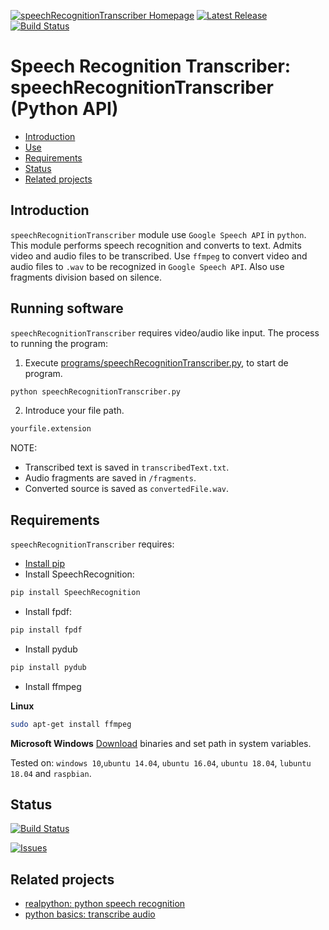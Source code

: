 [![speechRecognitionTranscriber Homepage](https://img.shields.io/badge/speechRecognitionTranscriber-develop-orange.svg)](https://github.com/davidvelascogarcia/speechRecognitionTranscriber/tree/develop/programs) [![Latest Release](https://img.shields.io/github/tag/davidvelascogarcia/speechRecognitionTranscriber.svg?label=Latest%20Release)](https://github.com/davidvelascogarcia/speechRecognitionTranscriber/tags) [![Build Status](https://travis-ci.org/davidvelascogarcia/speechRecognitionTranscriber.svg?branch=develop)](https://travis-ci.org/davidvelascogarcia/speechRecognitionTranscriber)

# Speech Recognition Transcriber: speechRecognitionTranscriber (Python API)

- [Introduction](#introduction)
- [Use](#use)
- [Requirements](#requirements)
- [Status](#status)
- [Related projects](#related-projects)


## Introduction

`speechRecognitionTranscriber` module use `Google Speech API` in `python`. This module performs speech recognition and converts to text. Admits video and audio files to be transcribed. Use `ffmpeg` to convert video and audio files to `.wav` to be recognized in `Google Speech API`. Also use fragments division based on silence.


## Running software

`speechRecognitionTranscriber` requires video/audio like input.
The process to running the program:

1. Execute [programs/speechRecognitionTranscriber.py](./programs), to start de program.
```python
python speechRecognitionTranscriber.py
```
2. Introduce your file path.
```bash
yourfile.extension
```

NOTE:

- Transcribed text is saved in `transcribedText.txt`.
- Audio fragments are saved in `/fragments`.
- Converted source is saved as `convertedFile.wav`.

## Requirements

`speechRecognitionTranscriber` requires:

* [Install pip](https://github.com/roboticslab-uc3m/installation-guides/blob/master/install-pip.md)
* Install SpeechRecognition:

```bash
pip install SpeechRecognition
```
* Install fpdf:

```bash
pip install fpdf
```
* Install pydub

```bash
pip install pydub
```
* Install ffmpeg

**Linux**

```bash
sudo apt-get install ffmpeg
```
**Microsoft Windows**
[Download](https://www.ffmpeg.org/download.html#build-windows) binaries and set path in system variables.



Tested on: `windows 10`,`ubuntu 14.04`, `ubuntu 16.04`, `ubuntu 18.04`, `lubuntu 18.04` and `raspbian`.


## Status

[![Build Status](https://travis-ci.org/davidvelascogarcia/speechRecognitionTranscriber.svg?branch=develop)](https://travis-ci.org/davidvelascogarcia/speechRecognition)

[![Issues](https://img.shields.io/github/issues/davidvelascogarcia/speechRecognitionTranscriber.svg?label=Issues)](https://github.com/davidvelascogarcia/speechRecognitionTranscriber/issues)

## Related projects

* [realpython: python speech recognition](https://realpython.com/python-speech-recognition/)
* [python basics: transcribe audio](https://pythonbasics.org/transcribe-audio/)

